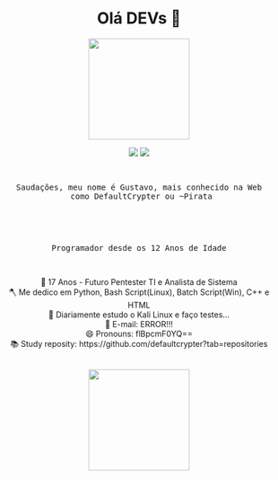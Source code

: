 <h1 align="center">Olá DEVs 🥷</center></h1>
<div align="center">
 <img height="180em" src="https://cio.com.br/wp-content/uploads/2020/08/hacker-vulnerabilidades-seguranca.jpg"/>
</div>

<p align="center">
 <a href="https://www.instagram.com/gusta_do_bailao/"><img src="https://img.shields.io/badge/instagram-%23E4405F.svg?&style=for-the-badge&logo=instagram&logoColor=white"></a>
 <a href="https://www.instagram.com/gusta_do_bailao/"><img src="https://img.shields.io/badge/linkedin-%230077B5.svg?&style=for-the-badge&logo=linkedin&logoColor=white"></a>
</p>

<pre>
 <p align="center">Saudações, meu nome é Gustavo, mais conhecido na Web
 como DefaultCrypter ou ~Pirata</p>
 
 <p align="center">Programador desde os 12 Anos de Idade</p>
</pre>

<p align="center"> 
  🔭 17 Anos - Futuro Pentester TI e Analista de Sistema<br />
  🪓 Me dedico em Python, Bash Script(Linux), Batch Script(Win), C++ e HTML<br />
  🌱 Diariamente estudo o Kali Linux e faço testes...<br />
  💬 E-mail: ERROR!!!<br />
  😄 Pronouns: flBpcmF0YQ== <br />
  📚 Study reposity: https://github.com/defaultcrypter?tab=repositories<br />
</p>

<br />
 
 <div align="center">
  <a href="https://github.com/defaultcrypter">
  <img height="180em" src="https://github-readme-stats.vercel.app/api?username=defaultcrypter&show_icons=true&theme=dark&include_all_commits=true&count_private=true"/>
  </div>
  <div style="display: inline_block"><br>
</div>
 
 

